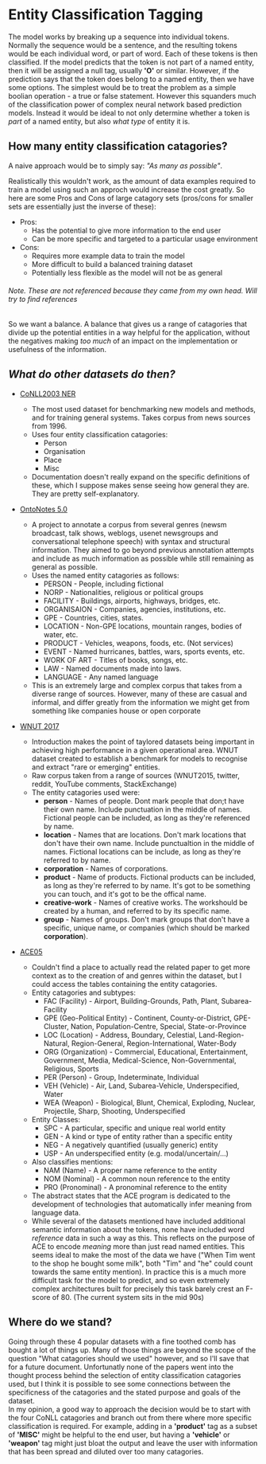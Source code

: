 # Entity Classification Tagging
The model works by breaking up a sequence into individual tokens. Normally the sequence would be a sentence, and the resulting tokens would be each individual word, or part of word. Each of these tokens is then classified. If the model predicts that the token is not part of a named entity, then it will be assigned a null tag, usually **'O'** or similar. However, if the prediction says that the token does belong to a named entity, then we have some options. The simplest would be to treat the problem as a simple boolian operation - a true or false statement. However this squanders much of the classification power of complex neural network based prediction models. Instead it would be ideal to not only determine whether a token is *part* of a named entity, but also *what type* of entity it is.

## How many entity classification catagories?
A naive approach would be to simply say: *"As many as possible"*.  

Realistically this wouldn't work, as the amount of data examples required to train a model using such an approch would increase the cost greatly. So here are some Pros and Cons of large catagory sets (pros/cons for smaller sets are essentially just the inverse of these):  

- Pros:
    - Has the potential to give more information to the end user
    - Can be more specific and targeted to a particular usage environment
- Cons:
    - Requires more example data to train the model
    - More difficult to build a balanced training dataset
    - Potentially less flexible as the model will not be as general
###### Note. These are not referenced because they came from my own head. Will try to find references

So we want a balance. A balance that gives us a range of catagories that divide up the potential entities in a way helpful for the application, without the negatives making *too much* of an impact on the implementation or usefulness of the information.  

## *What do other datasets do then?*
- [CoNLL2003 NER](https://arxiv.org/pdf/cs/0306050.pdf)
    - The most used dataset for benchmarking new models and methods, and for training general systems. Takes corpus from news sources from 1996.
    - Uses four entity classification catagories:
        - Person
        - Organisation
        - Place
        - Misc
    - Documentation doesn't really expand on the specific definitions of these, which I suppose makes sense seeing how general they are. They are pretty self-explanatory.

- [OntoNotes 5.0](https://catalog.ldc.upenn.edu/docs/LDC2013T19/OntoNotes-Release-5.0.pdf)
    - A project to annotate a corpus from several genres (newsm broadcast, talk shows, weblogs, usenet newsgroups and conversational telephone speech) with syntax and structural information. They aimed to go beyond previous annotation attempts and include as much information as possible while still remaining as general as possible.
    - Uses the named entity catagories as follows:
        - PERSON - People, including fictional
        - NORP - Nationalities, religious or political groups
        - FACILITY - Buildings, airports, highways, bridges, etc.
        - ORGANISAION - Companies, agencies, institutions, etc.
        - GPE - Countries, cities, states.
        - LOCATION - Non-GPE locations, mountain ranges, bodies of water, etc.
        - PRODUCT - Vehicles, weapons, foods, etc. (Not services)
        - EVENT - Named hurricanes, battles, wars, sports events, etc.
        - WORK OF ART - Titles of books, songs, etc.
        - LAW - Named documents made into laws.
        - LANGUAGE - Any named language
    - This is an extremely large and complex corpus that takes from a diverse range of sources. However, many of these are casual and informal, and differ greatly from the information we might get from something like companies house or open corporate

- [WNUT 2017](https://www.aclweb.org/anthology/W17-4418.pdf)
    - Introduction makes the point of taylored datasets being important in achieving high performance in a given operational area. WNUT dataset created to establish a benchmark for models to recognise and extract "rare or emerging" entities.
    - Raw corpus taken from a range of sources (WNUT2015, twitter, reddit, YouTube comments, StackExchange)
    - The entity catagories used were:
        - **person** - Names of people. Dont mark people that don;t have their own name. Include punctuation in the middle of names. Fictional people can be included, as long as they're referenced by name.
        - **location** - Names that are locations. Don't mark locations that don't have their own name. Include punctualtion in the middle of names. Fictional locations can be include, as long as they're referred to by name.
        - **corporation** - Names of corporations.
        - **product** - Name of products. Fictional products can be included, as long as they're referred to by name. It's got to be something you can touch, and it's got to be the offical name.
        - **creative-work** - Names of creative works. The workshould be created by a human, and referred to by its specific name.
        - **group** - Names of groups. Don't mark groups that don't have a specific, unique name, or companies (which should be marked **corporation**).

- [ACE05](https://www.semanticscholar.org/paper/The-ACE-2005-(-ACE-05-)-Evaluation-Plan-Evaluation-Ntroduction/3a9b136ca1ab91592df36f148ef16095f74d009e)
    - Couldn't find a place to actually read the related paper to get more context as to the creation of and genres within the dataset, but I could access the tables containing the entity catagories.
    - Entity catagories and subtypes:
        - FAC (Facility) - Airport, Building-Grounds, Path, Plant, Subarea-Facility
        - GPE (Geo-Political Entity) - Continent, County-or-District, GPE-Cluster, Nation, Population-Centre, Special, State-or-Province
        - LOC (Location) - Address, Boundary, Celestial, Land-Region-Natural, Region-General, Region-International, Water-Body
        - ORG (Organization) - Commercial, Educational, Entertainment, Government, Media, Medical-Science, Non-Governmental, Religious, Sports
        - PER (Person) - Group, Indeterminate, Individual
        - VEH (Vehicle) - Air, Land, Subarea-Vehicle, Underspecified, Water
        - WEA (Weapon) - Biological, Blunt, Chemical, Exploding, Nuclear, Projectile, Sharp, Shooting, Underspecified
    - Entity Classes:
        - SPC - A particular, specific and unique real world entity
        - GEN - A kind or type of entity rather than a specific entity
        - NEG - A negatively quantified (usually generic) entity
        - USP - An underspecified entity (e.g. modal/uncertain/...)
    - Also classifies mentions:
        - NAM (Name) - A proper name reference to the entity
        - NOM (Nominal) - A common noun reference to the entity
        - PRO (Pronominal) - A pronominal reference to the entity
    - The abstract states that the ACE program is dedicated to the development of technologies that automatically infer meaning from language data.
    - While several of the datasets mentioned have included additional semantic information about the tokens, none have included word *reference* data in such a way as this. This reflects on the purpose of ACE to encode *meaning* more than just read named entities. This seems ideal to make the most of the data we have ("When Tim went to the shop he bought some milk", both "Tim" and "he" could count towards the same entity mention). In practice this is a much more difficult task for the model to predict, and so even extremely complex architectures built for precisely this task barely crest an F-score of 80. (The current system sits in the mid 90s)

## Where do we stand?
Going through these 4 popular  datasets with a fine toothed comb has bought a lot of things up. Many of those things are beyond the scope of the question "What catagories should we used" however, and so I'll save that for a future document. Unfortunatly none of the papers went into the thought process behind the selection of entity classification catagories used, but I think it is possible to see some connections between the specificness of the catagories and the stated purpose and goals of the dataset.  
In my opinion, a good way to approach the decision would be to start with the four CoNLL catagories and branch out from there where more specific classification is required. For example, adding in a **'product'** tag as a subset of **'MISC'** might be helpful to the end user, but having a **'vehicle'** or **'weapon'** tag might just bloat the output and leave the user with information that has been spread and diluted over too many catagories.







